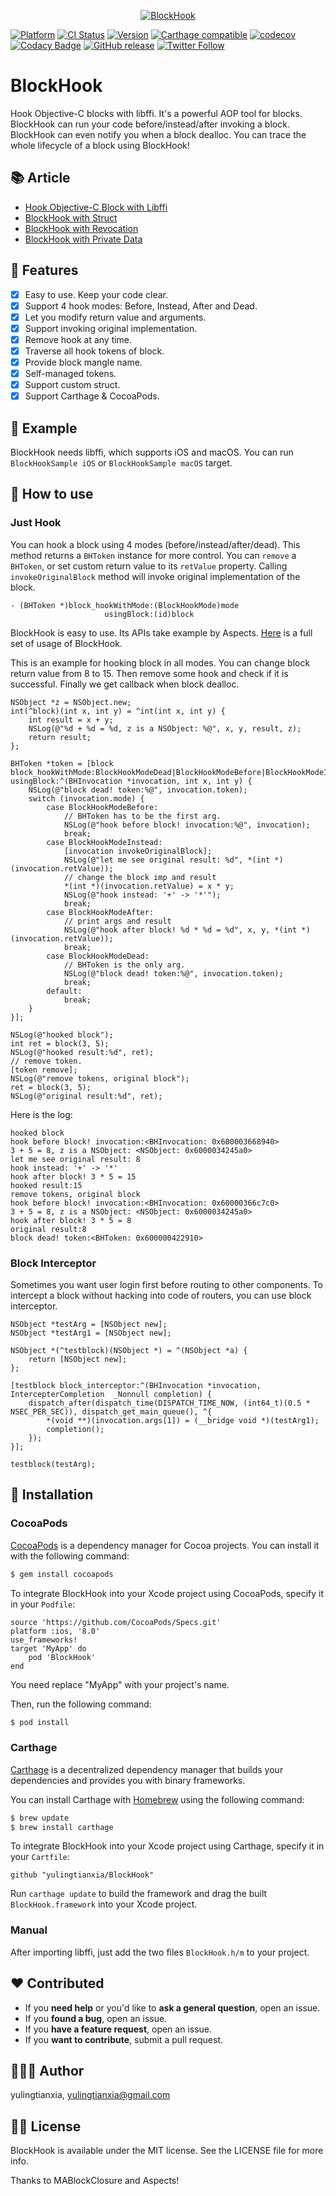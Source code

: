 <p align="center">
<a href="https://github.com/yulingtianxia/BlockHook">
<img src="Assets/logo.png" alt="BlockHook" />
</a>
</p>

[![Platform](https://img.shields.io/cocoapods/p/BlockHook.svg?style=flat)](http://cocoapods.org/pods/BlockHook)
[![CI Status](http://img.shields.io/travis/yulingtianxia/BlockHook.svg?style=flat)](https://travis-ci.org/yulingtianxia/BlockHook)
[![Version](https://img.shields.io/cocoapods/v/BlockHook.svg?style=flat)](http://cocoapods.org/pods/BlockHook)
[![Carthage compatible](https://img.shields.io/badge/Carthage-compatible-4BC51D.svg?style=flat)](https://github.com/Carthage/Carthage)
[![codecov](https://codecov.io/gh/yulingtianxia/BlockHook/branch/master/graph/badge.svg)](https://codecov.io/gh/yulingtianxia/BlockHook)
[![Codacy Badge](https://api.codacy.com/project/badge/Grade/5ba94898dd8146a6beb7b4a6cc46e3fd)](https://app.codacy.com/app/yulingtianxia/BlockHook?utm_source=github.com&utm_medium=referral&utm_content=yulingtianxia/BlockHook&utm_campaign=Badge_Grade_Dashboard)
[![GitHub release](https://img.shields.io/github/release/yulingtianxia/blockhook.svg)](https://github.com/yulingtianxia/BlockHook/releases)
[![Twitter Follow](https://img.shields.io/twitter/follow/yulingtianxia.svg?style=social&label=Follow)](https://twitter.com/yulingtianxia)

# BlockHook

Hook Objective-C blocks with libffi. It's a powerful AOP tool for blocks. BlockHook can run your code before/instead/after invoking a block. BlockHook can even notify you when a block dealloc. You can trace the whole lifecycle of a block using BlockHook!

## 📚 Article

- [Hook Objective-C Block with Libffi](http://yulingtianxia.com/blog/2018/02/28/Hook-Objective-C-Block-with-Libffi/)
- [BlockHook with Struct](http://yulingtianxia.com/blog/2019/04/27/BlockHook-with-Struct/)
- [BlockHook with Revocation](http://yulingtianxia.com/blog/2019/05/26/BlockHook-with-Revocation/)
- [BlockHook with Private Data](http://yulingtianxia.com/blog/2019/06/19/BlockHook-with-Private-Data/)

## 🌟 Features

- [x] Easy to use. Keep your code clear.
- [x] Support 4 hook modes: Before, Instead, After and Dead.
- [x] Let you modify return value and arguments.
- [x] Support invoking original implementation.
- [x] Remove hook at any time.
- [x] Traverse all hook tokens of block.
- [x] Provide block mangle name.
- [x] Self-managed tokens.
- [x] Support custom struct.
- [x] Support Carthage & CocoaPods.

## 🔮 Example

BlockHook needs libffi, which supports iOS and macOS.
You can run `BlockHookSample iOS` or `BlockHookSample macOS` target.

## 🐒 How to use

### Just Hook

You can hook a block using 4 modes (before/instead/after/dead). This method returns a `BHToken` instance for more control. You can `remove` a `BHToken`, or set custom return value to its `retValue` property. Calling `invokeOriginalBlock` method will invoke original implementation of the block.

```objc
- (BHToken *)block_hookWithMode:(BlockHookMode)mode
                     usingBlock:(id)block
```

BlockHook is easy to use. Its APIs take example by Aspects. [Here](https://github.com/yulingtianxia/BlockHook/blob/master/BlockHookSampleTests/BlockHookSampleTests.m) is a full set of usage of BlockHook.

This is an example for hooking block in all modes. You can change block return value from 8 to 15. Then remove some hook and check if it is successful. Finally we get callback when block dealloc. 

```objc
NSObject *z = NSObject.new;
int(^block)(int x, int y) = ^int(int x, int y) {
    int result = x + y;
    NSLog(@"%d + %d = %d, z is a NSObject: %@", x, y, result, z);
    return result;
};
    
BHToken *token = [block block_hookWithMode:BlockHookModeDead|BlockHookModeBefore|BlockHookModeInstead|BlockHookModeAfter usingBlock:^(BHInvocation *invocation, int x, int y) {
    NSLog(@"block dead! token:%@", invocation.token);
    switch (invocation.mode) {
        case BlockHookModeBefore:
            // BHToken has to be the first arg.
            NSLog(@"hook before block! invocation:%@", invocation);
            break;
        case BlockHookModeInstead:
            [invocation invokeOriginalBlock];
            NSLog(@"let me see original result: %d", *(int *)(invocation.retValue));
            // change the block imp and result
            *(int *)(invocation.retValue) = x * y;
            NSLog(@"hook instead: '+' -> '*'");
            break;
        case BlockHookModeAfter:
            // print args and result
            NSLog(@"hook after block! %d * %d = %d", x, y, *(int *)(invocation.retValue));
            break;
        case BlockHookModeDead:
            // BHToken is the only arg.
            NSLog(@"block dead! token:%@", invocation.token);
            break;
        default:
            break;
    }
}];
    
NSLog(@"hooked block");
int ret = block(3, 5);
NSLog(@"hooked result:%d", ret);
// remove token.
[token remove];
NSLog(@"remove tokens, original block");
ret = block(3, 5);
NSLog(@"original result:%d", ret);
```

Here is the log:

```
hooked block
hook before block! invocation:<BHInvocation: 0x600003668940>
3 + 5 = 8, z is a NSObject: <NSObject: 0x6000034245a0>
let me see original result: 8
hook instead: '+' -> '*'
hook after block! 3 * 5 = 15
hooked result:15
remove tokens, original block
hook before block! invocation:<BHInvocation: 0x60000366c7c0>
3 + 5 = 8, z is a NSObject: <NSObject: 0x6000034245a0>
hook after block! 3 * 5 = 8
original result:8
block dead! token:<BHToken: 0x600000422910>
```

### Block Interceptor

Sometimes you want user login first before routing to other components. To intercept a block without hacking into code of routers, you can use block interceptor.

```objc
NSObject *testArg = [NSObject new];
NSObject *testArg1 = [NSObject new];
    
NSObject *(^testblock)(NSObject *) = ^(NSObject *a) {
    return [NSObject new];
};
    
[testblock block_interceptor:^(BHInvocation *invocation, IntercepterCompletion  _Nonnull completion) {
    dispatch_after(dispatch_time(DISPATCH_TIME_NOW, (int64_t)(0.5 * NSEC_PER_SEC)), dispatch_get_main_queue(), ^{
        *(void **)(invocation.args[1]) = (__bridge void *)(testArg1);
        completion();
    });
}];
    
testblock(testArg);
```

## 📲 Installation

### CocoaPods

[CocoaPods](http://cocoapods.org) is a dependency manager for Cocoa projects. You can install it with the following command:

```bash
$ gem install cocoapods
```

To integrate BlockHook into your Xcode project using CocoaPods, specify it in your `Podfile`:


```
source 'https://github.com/CocoaPods/Specs.git'
platform :ios, '8.0'
use_frameworks!
target 'MyApp' do
	pod 'BlockHook'
end
```

You need replace "MyApp" with your project's name.

Then, run the following command:

```bash
$ pod install
```

### Carthage

[Carthage](https://github.com/Carthage/Carthage) is a decentralized dependency manager that builds your dependencies and provides you with binary frameworks.

You can install Carthage with [Homebrew](http://brew.sh/) using the following command:

```bash
$ brew update
$ brew install carthage
```

To integrate BlockHook into your Xcode project using Carthage, specify it in your `Cartfile`:

```ogdl
github "yulingtianxia/BlockHook"
```

Run `carthage update` to build the framework and drag the built `BlockHook.framework` into your Xcode project.

### Manual

After importing libffi, just add the two files `BlockHook.h/m` to your project.

## ❤️ Contributed

- If you **need help** or you'd like to **ask a general question**, open an issue.
- If you **found a bug**, open an issue.
- If you **have a feature request**, open an issue.
- If you **want to contribute**, submit a pull request.

## 👨🏻‍💻 Author

yulingtianxia, yulingtianxia@gmail.com

## 👮🏻 License

BlockHook is available under the MIT license. See the LICENSE file for more info.

Thanks to MABlockClosure and Aspects!

